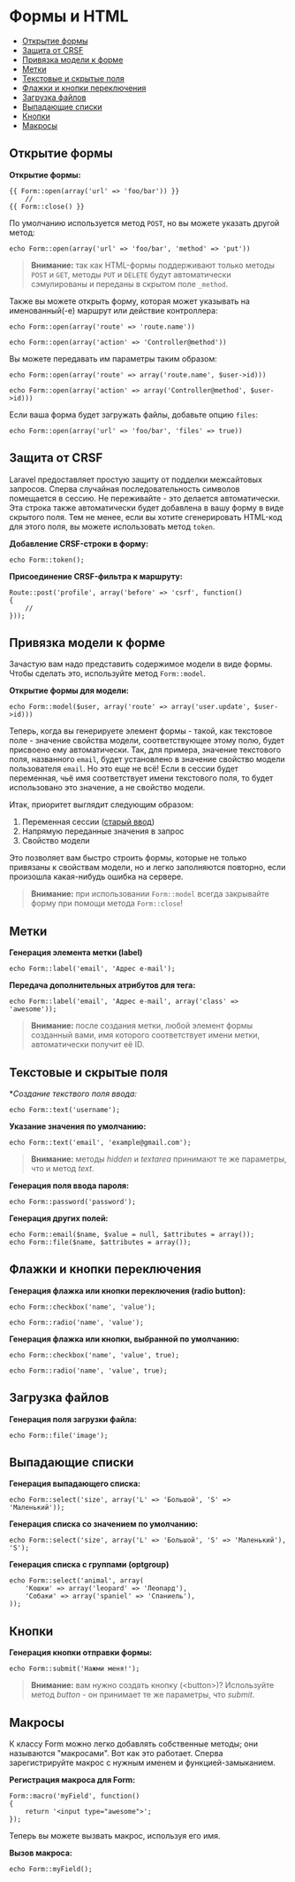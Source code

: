 # Формы и HTML

- [Открытие формы](#opening-a-form)
- [Защита от CRSF](#csrf-protection)
- [Привязка модели к форме](#form-model-binding)
- [Метки](#labels)
- [Текстовые и скрытые поля](#text)
- [Флажки и кнопки переключения](#checkboxes-and-radio-buttons)
- [Загрузка файлов](#file-input)
- [Выпадающие списки](#drop-down-lists)
- [Кнопки](#buttons)
- [Макросы](#custom-macros)

<a name="opening-a-form"></a>
## Открытие формы

**Открытие формы:**

	{{ Form::open(array('url' => 'foo/bar')) }}
		//
	{{ Form::close() }}

По умолчанию используется метод `POST`, но вы можете указать другой метод:

	echo Form::open(array('url' => 'foo/bar', 'method' => 'put'))

> **Внимание:** так как HTML-формы поддерживают только методы `POST` и `GET`, методы `PUT` и `DELETE` будут автоматически сэмулированы и переданы в скрытом поле `_method`.

Также вы можете открыть форму, которая может указывать на именованный(-е) маршрут или действие  контроллера:

	echo Form::open(array('route' => 'route.name'))

	echo Form::open(array('action' => 'Controller@method'))

Вы можете передавать им параметры таким образом:

	echo Form::open(array('route' => array('route.name', $user->id)))

	echo Form::open(array('action' => array('Controller@method', $user->id)))

Если ваша форма будет загружать файлы, добавьте опцию `files`:

	echo Form::open(array('url' => 'foo/bar', 'files' => true))

<a name="csrf-protection"></a>
## Защита от CRSF

Laravel предоставляет простую защиту от подделки межсайтовых запросов. Сперва случайная последовательность символов помещается в сессию. Не переживайте - это делается автоматически. Эта строка также автоматически будет добавлена в вашу форму в виде скрытого поля. Тем не менее, если вы хотите сгенерировать HTML-код для этого поля, вы можете использовать метод `token`.

**Добавление CRSF-строки в форму:**

	echo Form::token();

**Присоединение CRSF-фильтра к маршруту:**

	Route::post('profile', array('before' => 'csrf', function()
	{
		//
	}));

<a name="form-model-binding"></a>
## Привязка модели к форме

Зачастую вам надо представить содержимое модели в виде формы. Чтобы сделать это, используйте метод `Form::model`.

**Открытие формы для модели:**

	echo Form::model($user, array('route' => array('user.update', $user->id)))

Теперь, когда вы генерируете элемент формы - такой, как текстовое поле - значение свойства модели, соответствующее этому полю, будет присвоено ему автоматически. Так, для примера, значение текстового поля, названного `email`, будет установлено в значение свойство модели пользователя `email`. Но это еще не всё! Если в сессии будет переменная, чьё имя соответствует имени текстового поля, то будет использовано это значение, а не свойство модели.

Итак, приоритет выглядит следующим образом:
1. Переменная сессии ([старый ввод](requests#old))
2. Напрямую переданные значения в запрос
3. Свойство модели

Это позволяет вам быстро строить формы, которые не только привязаны к свойствам модели, но и легко заполняются повторно, если произошла какая-нибудь ошибка на сервере.

> **Внимание:** при использовании `Form::model` всегда закрывайте форму при помощи метода `Form::close`!

<a name="labels"></a>
## Метки

**Генерация элемента метки (label)**

	echo Form::label('email', 'Адрес e-mail');

**Передача дополнительных атрибутов для тега:**

	echo Form::label('email', 'Адрес e-mail', array('class' => 'awesome'));

> **Внимание:** после создания метки, любой элемент формы созданный вами, имя которого соответствует имени метки, автоматически получит её ID.

<a name="text"></a>
## Текстовые и скрытые поля

**Создание текствого поля ввода:*

	echo Form::text('username');

**Указание значения по умолчанию:**

	echo Form::text('email', 'example@gmail.com');

> **Внимание:** методы *hidden* и *textarea* принимают те же параметры, что и метод *text*.

**Генерация поля ввода пароля:**

	echo Form::password('password');
	
**Генерация других полей:**

	echo Form::email($name, $value = null, $attributes = array());
	echo Form::file($name, $attributes = array());
	
<a name="checkboxes-and-radio-buttons"></a>
## Флажки и кнопки переключения

**Генерация флажка или кнопки переключения (radio button):**

	echo Form::checkbox('name', 'value');
	
	echo Form::radio('name', 'value');

**Генерация флажка или кнопки, выбранной по умолчанию:**

	echo Form::checkbox('name', 'value', true);
	
	echo Form::radio('name', 'value', true);

<a name="file-input"></a>
## Загрузка файлов

**Генерация поля загрузки файла:**

	echo Form::file('image');

<a name="drop-down-lists"></a>
## Выпадающие списки

**Генерация выпадающего списка:**

	echo Form::select('size', array('L' => 'Большой', 'S' => 'Маленький'));

**Генерация списка со значением по умолчанию:**

	echo Form::select('size', array('L' => 'Большой', 'S' => 'Маленький'), 'S');

**Генерация списка с группами (optgroup)**

	echo Form::select('animal', array(
		'Кошки' => array('leopard' => 'Леопард'),
		'Собаки' => array('spaniel' => 'Спаниель'),
	));

<a name="buttons"></a>
## Кнопки

**Генерация кнопки отправки формы:**

	echo Form::submit('Нажми меня!');

> **Внимание:** вам нужно создать кнопку (&lt;button&gt;)? Используйте метод *button* - он принимает те же параметры, что *submit*.

<a name="custom-macros"></a>
## Макросы

К классу Form можно легко добавлять собственные методы; они называются "макросами". Вот как это работает. Сперва зарегистрируйте макрос с нужным именем и функцией-замыканием.

**Регистрация макроса для Form:**

	Form::macro('myField', function()
	{
		return '<input type="awesome">';
	});

Теперь вы можете вызвать макрос, используя его имя.

**Вызов макроса:**

	echo Form::myField();
